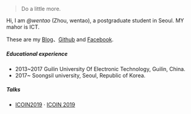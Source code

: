 

> Do a little more.


Hi, I am *@wentao* (Zhou, wentao), a postgraduate student in Seoul. MY mahor is ICT. 

These are my [Blog](https://wentaozhou.cn)、[Github](http://github.com/huxpro) and [Facebook](https://www.facebook.com/zhouwentao612).

##### Educational experience
- 2013~2017 Guilin University Of Electronic Technology, Guilin, China.
- 2017~     Soongsil university, Seoul, Republic of Korea.


##### Talks

- [ICOIN2019][1] · [ICOIN 2019](http://http://icoin.org//)




[1]: //wentaozhou.cn/icoin2019



